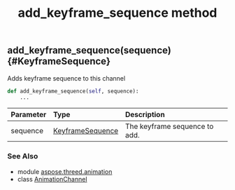 ﻿---
title: add_keyframe_sequence method
second_title: Aspose.3D for Python via .NET API References
description: 
type: docs
weight: 20
url: /python-net/aspose.threed.animation/animationchannel/add_keyframe_sequence/
is_root: false
---

## add_keyframe_sequence(sequence) {#KeyframeSequence}

Adds keyframe sequence to this channel



```python
def add_keyframe_sequence(self, sequence):
    ...
```


| Parameter | Type | Description |
| :- | :- | :- |
| sequence | [KeyframeSequence](/3d/python-net/aspose.threed.animation/keyframesequence) | The keyframe sequence to add. |



### See Also
* module [aspose.threed.animation](../../)
* class [AnimationChannel](/3d/python-net/aspose.threed.animation/animationchannel)
